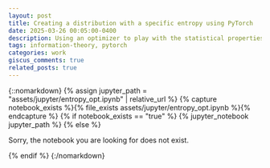 ```yaml
---
layout: post
title: Creating a distribution with a specific entropy using PyTorch
date: 2025-03-26 00:05:00-0400
description: Using an optimizer to play with the statistical properties of a distribution.
tags: information-theory, pytorch
categories: work
giscus_comments: true
related_posts: true
---
```


{::nomarkdown}
{% assign jupyter_path = "assets/jupyter/entropy_opt.ipynb" | relative_url %}
{% capture notebook_exists %}{% file_exists assets/jupyter/entropy_opt.ipynb %}{% endcapture %}
{% if notebook_exists == "true" %}
{% jupyter_notebook jupyter_path %}
{% else %}

<p>Sorry, the notebook you are looking for does not exist.</p>
{% endif %}
{:/nomarkdown}
